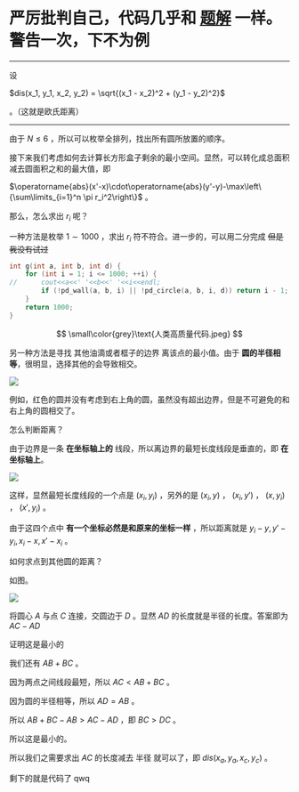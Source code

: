 # 严厉批判自己，代码几乎和 [题解](https://www.luogu.com.cn/blog/shenhy1205/solution-p1378) 一样。警告一次，下不为例

-----

设


$dis(x_1, y_1, x_2, y_2) = \sqrt{(x_1 - x_2)^2 + (y_1 - y_2)^2}$

。（这就是欧氏距离）



------

由于 $N \le 6$ ，所以可以枚举全排列，找出所有圆所放置的顺序。



接下来我们考虑如何去计算长方形盒子剩余的最小空间。显然，可以转化成总面积减去圆面积之和的最大值，即


$\operatorname{abs}(x'-x)\cdot\operatorname{abs}(y'-y)-\max\left\{\sum\limits_{i=1}^n \pi r_i^2\right\}$
。

那么，怎么求出 $r_i$ 呢？



一种方法是枚举 $1 \sim 1000$ ，求出 $r_i$ 符不符合。进一步的，可以用二分完成 ~~但是我没有试过~~



```cpp
int g(int a, int b, int d) {
	for (int i = 1; i <= 1000; ++i) {
//		cout<<a<<' '<<b<<' '<<i<<endl;
		if (!pd_wall(a, b, i) || !pd_circle(a, b, i, d)) return i - 1;
	}
	return 1000;
}
```

$$
\small\color{grey}\text{人类高质量代码.jpeg}
$$

另一种方法是寻找 其他油滴或者框子的边界 离该点的最小值。由于 **圆的半径相等**，很明显，选择其他的会导致相交。



![](https://s1.ax1x.com/2023/03/27/ppydzh6.png)



例如，红色的圆并没有考虑到右上角的圆，虽然没有超出边界，但是不可避免的和右上角的圆相交了。



怎么判断距离？



由于边界是一条 **在坐标轴上的** 线段，所以离边界的最短长度线段是垂直的，即 **在坐标轴上**。

![](https://s1.ax1x.com/2023/03/28/ppyhz4O.png)

这样，显然最短长度线段的一个点是 $(x_i, y_i)$ ，另外的是 $(x_i, y)$ ， $(x_i, y')$ ， $(x, y_i)$ ， $(x', y_i)$ 。



由于这四个点中 **有一个坐标必然是和原来的坐标一样** ，所以距离就是 $y_i - y, y' - y_i, x_i - x, x' - x_i$ 。



如何求点到其他圆的距离？



如图。



![](https://s1.ax1x.com/2023/03/28/ppci6U0.png)

将圆心 $A$ 与点 $C$ 连接，交圆边于 $D$ 。显然 $AD$ 的长度就是半径的长度。答案即为 $AC - AD$



证明这是最小的



我们还有 $AB + BC$ 。

因为两点之间线段最短，所以 $AC < AB + BC$ 。

因为圆的半径相等，所以 $AD = AB$ 。

所以 $AB + BC - AB > AC - AD$ ，即 $BC > DC$ 。



所以这是最小的。

所以我们之需要求出 $AC$ 的长度减去 半径 就可以了，即 $dis(x_a, y_a, x_c, y_c)$ 。



剩下的就是代码了 qwq
